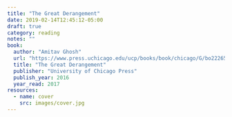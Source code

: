 ```yaml
---
title: "The Great Derangement"
date: 2019-02-14T12:45:12-05:00
draft: true
category: reading
notes: ""
book:
  author: "Amitav Ghosh"
  url: "https://www.press.uchicago.edu/ucp/books/book/chicago/G/bo22265507.html"
  title: "The Great Derangement"
  publisher: "University of Chicago Press"
  publish_year: 2016
  year_read: 2017
resources:
  - name: cover
    src: images/cover.jpg
---
```


